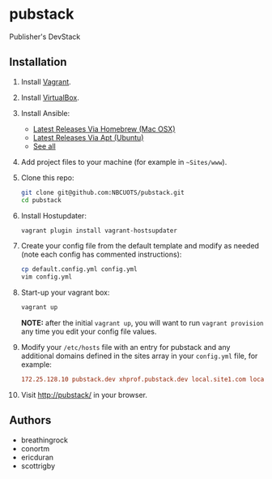pubstack
========

Publisher's DevStack

## Installation

1. Install [Vagrant](http://www.vagrantup.com/).
1. Install [VirtualBox](https://www.virtualbox.org/).
1. Install Ansible:
    - [Latest Releases Via Homebrew (Mac OSX)](http://docs.ansible.com/intro_installation.html#latest-releases-via-homebrew-mac-osx)
    - [Latest Releases Via Apt (Ubuntu)](http://docs.ansible.com/intro_installation.html#latest-releases-via-apt-ubuntu)
    - [See all](http://docs.ansible.com/intro_installation.html#installing-the-control-machine)
1. Add project files to your machine (for example in `~Sites/www`).
1. Clone this repo:

    ```bash
    git clone git@github.com:NBCUOTS/pubstack.git
    cd pubstack
    ```

1. Install Hostupdater:

    ```bash
    vagrant plugin install vagrant-hostsupdater
    ```

1. Create your config file from the default template and modify as needed (note each config has commented instructions):

    ```bash
    cp default.config.yml config.yml
    vim config.yml
    ```

1. Start-up your vagrant box:

    ```bash
    vagrant up
    ```
    **NOTE:** after the initial `vagrant up`, you will want to run `vagrant provision` any time you edit your config file values.

1. Modify your `/etc/hosts` file with an entry for pubstack and any additional domains defined in the sites array in your `config.yml` file, for example:

    ```ini
    172.25.128.10 pubstack.dev xhprof.pubstack.dev local.site1.com local.site2.com
    ```

1. Visit [http://pubstack/](http://pubstack/) in your browser.

## Authors
- breathingrock
- conortm
- ericduran
- scottrigby
